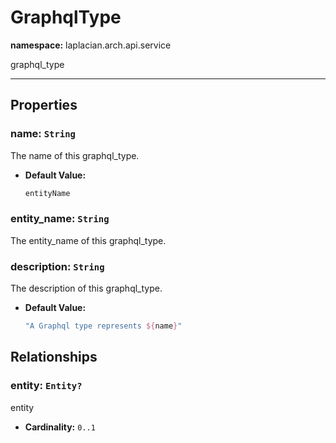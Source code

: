# **GraphqlType**
**namespace:** laplacian.arch.api.service

graphql_type



---

## Properties

### name: `String`
The name of this graphql_type.
- **Default Value:**
  ```kotlin
  entityName
  ```

### entity_name: `String`
The entity_name of this graphql_type.

### description: `String`
The description of this graphql_type.
- **Default Value:**
  ```kotlin
  "A Graphql type represents ${name}"
  ```

## Relationships

### entity: `Entity?`
entity
- **Cardinality:** `0..1`